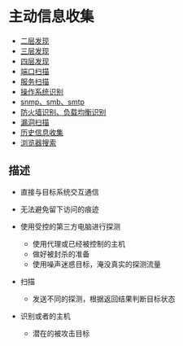 # 主动信息收集

* [二层发现](./[4-1]--二层发现.md)
* [三层发现](./[4-2]--三层发现.md)
* [四层发现](./[4-3]--四层发现.md)
* [端口扫描](./[4-4]--端口扫描.md)
* [服务扫描](./[4-5]--服务扫描.md)
* [操作系统识别](./[4-6]--操作系统识别.md)
* [snmp、smb、smtp](./[4-7]--snmp、smb、smtp.md)
* [防火墙识别、负载均衡识别](./[4-8]--防火墙识别、负载均衡识别.md)
* [漏洞扫描](./[4-9]--漏洞扫描.md)
* [历史信息收集](./主动信息收集-历史信息收集.md)
* [浏览器搜索](./主动信息收集-浏览器搜索.md)



## 描述
* 直接与目标系统交互通信
* 无法避免留下访问的痕迹
* 使用受控的第三方电脑进行探测
    - 使用代理或已经被控制的主机
    - 做好被封杀的准备
    - 使用噪声迷惑目标，淹没真实的探测流量

* 扫描
    - 发送不同的探测，根据返回结果判断目标状态
    
* 识别或者的主机
    - 潜在的被攻击目标


